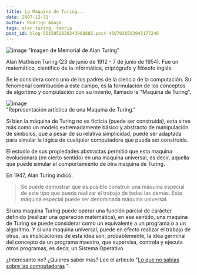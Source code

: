 ```yaml
---
title: La Maquina de Turing...
date: 2007-12-31
author: Rodrigo Amaya
tags: alan turing, teoria
post_id: blog-3515952828243908885.post-4607928593943177246
---
```


![image](https://upload.wikimedia.org/wikipedia/commons/b/b8/Alan_Turing_Memorial_Closer.jpg)     "Imagen de Memorial de Alan
Turing"

Alan Mathison Turing (23 de junio de 1912 - 7 de junio de 1954). Fue un matemático, científico de la informática, criptógrafo y filósofo inglés.

Se le considera como uno de los padres de la ciencia de la computación. Su fenomenal contribución a este campo, es la formulación de los conceptos de algoritmo y computación con su invento, llamado la "Maquina de Turing".

![image](https://upload.wikimedia.org/wikipedia/commons/thumb/b/b7/Turing_Machine.png/800px-Turing_Machine.png)    
"Representación artística de una Maquina de
Turing."

Si bien la máquina de Turing no es ficticia (puede ser construida), esta sirve más como un modelo extremadamente básico y abstracto de manipulación de símbolos, que a pesar de su relativa simplicidad, puede ser adaptada para simular la lógica de cualquier computadora que pueda ser construida.

El estudio de sus propiedades abstractas permitió que esta maquina evolucionara (en cierto sentido) en una maquina universal, es decir, aquella que puede simular el comportamiento de otra maquina de Turing.

En 1947, Alan Turing indicó:
> Se puede demostrar que es
> posible construir una máquina especial de este tipo que pueda realizar el trabajo de todas las
> demás. Esta máquina especial puede ser denominada máquina universal.

Si una maquina Turing puede operar una función parcial de carácter definido (realizar una operación matemática), en ese sentido, una maquina de Turing se puede considerar como un equivalente a un programa o a un algoritmo. Y si una maquina universal, puede en efecto realizar el trabajo de otras, las implicaciones de esta idea son, probablemente, la idea germinal del concepto de un programa maestro, que supervisa, controla y ejecuta otros programas, es decir, un Sistema Operativo.

¿Interesante no? ¿Quieres saber más? Lee el articulo "[Lo que no sabias sobre las computadoras](https://srbyte.blogspot.com/2007/12/lo-que-no-sabias-de-las-computadoras.html)
".
